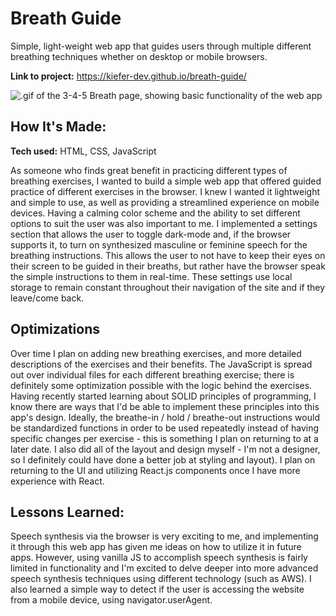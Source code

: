 # Breath Guide
Simple, light-weight web app that guides users through multiple different breathing techniques whether on desktop or mobile browsers.

**Link to project:** https://kiefer-dev.github.io/breath-guide/

![.gif of the 3-4-5 Breath page, showing basic functionality of the web app](https://github.com/kiefer-dev/breath-guide/blob/main/assets/345breathreadme.gif?raw=true)

## How It's Made:

**Tech used:** HTML, CSS, JavaScript

As someone who finds great benefit in practicing different types of breathing exercises, I wanted to build a simple web app that offered guided practice of different exercises in the browser. I knew I wanted it lightweight and simple to use, as well as providing a streamlined experience on mobile devices. Having a calming color scheme and the ability to set different options to suit the user was also important to me. I implemented a settings section that allows the user to toggle dark-mode and, if the browser supports it, to turn on synthesized masculine or feminine speech for the breathing instructions. This allows the user to not have to keep their eyes on their screen to be guided in their breaths, but rather have the browser speak the simple instructions to them in real-time. These settings use local storage to remain constant throughout their navigation of the site and if they leave/come back.

## Optimizations

Over time I plan on adding new breathing exercises, and more detailed descriptions of the exercises and their benefits. The JavaScript is spread out over individual files for each different breathing exercise; there is definitely some optimization possible with the logic behind the exercises. Having recently started learning about SOLID principles of programming, I know there are ways that I'd be able to implement these principles into this app's design. Ideally, the breathe-in / hold / breathe-out instructions would be standardized functions in order to be used repeatedly instead of having specific changes per exercise - this is something I plan on returning to at a later date.
I also did all of the layout and design myself - I'm not a designer, so I definitely could have done a better job at styling and layout). I plan on returning to the UI and utilizing React.js components once I have more experience with React.

## Lessons Learned:

Speech synthesis via the browser is very exciting to me, and implementing it through this web app has given me ideas on how to utilize it in future apps. However, using vanilla JS to accomplish speech synthesis is fairly limited in functionality and I'm excited to delve deeper into more advanced speech synthesis techniques using different technology (such as AWS). I also learned a simple way to detect if the user is accessing the website from a mobile device, using navigator.userAgent.
